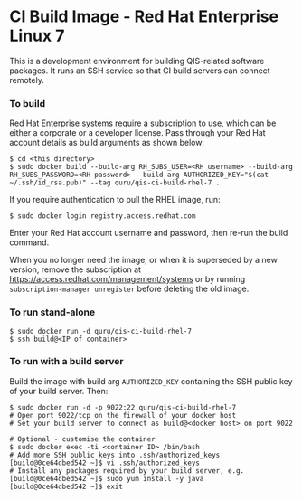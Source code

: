 # CI Build Image - Red Hat Enterprise Linux 7

This is a development environment for building QIS-related software packages.
It runs an SSH service so that CI build servers can connect remotely.

### To build

Red Hat Enterprise systems require a subscription to use, which can be either
a corporate or a developer license. Pass through your Red Hat account details
as build arguments as shown below:

    $ cd <this directory>
    $ sudo docker build --build-arg RH_SUBS_USER=<RH username> --build-arg RH_SUBS_PASSWORD=<RH password> --build-arg AUTHORIZED_KEY="$(cat ~/.ssh/id_rsa.pub)" --tag quru/qis-ci-build-rhel-7 .

If you require authentication to pull the RHEL image, run:

	$ sudo docker login registry.access.redhat.com

Enter your Red Hat account username and password, then re-run the build command.

When you no longer need the image, or when it is superseded by a new version,
remove the subscription at https://access.redhat.com/management/systems or
by running `subscription-manager unregister` before deleting the old image.

### To run stand-alone

    $ sudo docker run -d quru/qis-ci-build-rhel-7
    $ ssh build@<IP of container>

### To run with a build server

Build the image with build arg `AUTHORIZED_KEY` containing the SSH public key of
your build server. Then:

    $ sudo docker run -d -p 9022:22 quru/qis-ci-build-rhel-7
    # Open port 9022/tcp on the firewall of your docker host
    # Set your build server to connect as build@<docker host> on port 9022

    # Optional - customise the container
    $ sudo docker exec -ti <container ID> /bin/bash
    # Add more SSH public keys into .ssh/authorized_keys
    [build@0ce64dbed542 ~]$ vi .ssh/authorized_keys
    # Install any packages required by your build server, e.g.
    [build@0ce64dbed542 ~]$ sudo yum install -y java
    [build@0ce64dbed542 ~]$ exit
